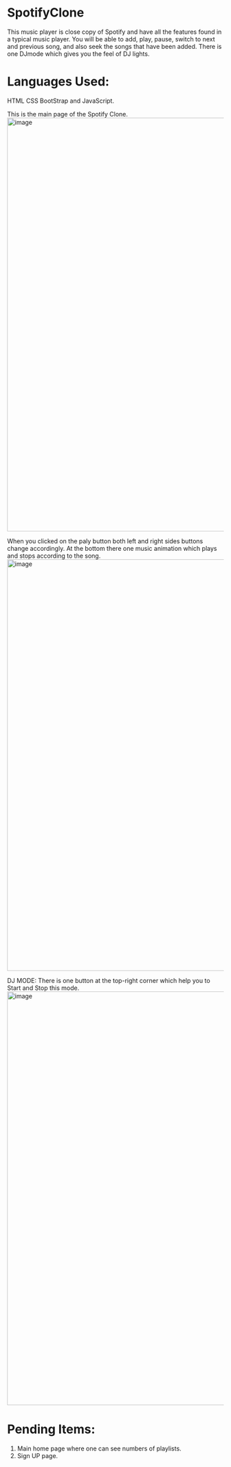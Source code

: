 # SpotifyClone
This music player is close copy of Spotify and have all the features found in a typical music player. You will be able to add, play, pause, switch to next and previous song, and also seek the songs that have been added. There is one DJmode which gives you the feel of DJ lights. 

# Languages Used:
HTML CSS BootStrap and JavaScript. 

This is the main page of the Spotify Clone. 
<img width="960" alt="image" src="https://user-images.githubusercontent.com/126901793/228598318-f38ec03d-227e-427c-bbbb-4ded00dfdeb1.png">

When you clicked on the paly button both left and right sides buttons change accordingly. At the bottom there one music animation which plays and stops according to the song. 
<img width="955" alt="image" src="https://user-images.githubusercontent.com/126901793/228598834-c1766377-a2ae-463e-8412-29142029e377.png">

DJ MODE: There is one button at the top-right corner which help you to Start and Stop this mode. 
<img width="960" alt="image" src="https://user-images.githubusercontent.com/126901793/228599755-03bd749b-a192-47fb-b68d-ac0f6c716e4f.png">

# Pending Items: 
  1. Main home page where one can see numbers of playlists.  
  2. Sign UP page. 





